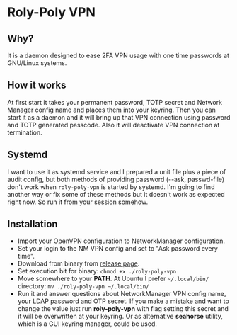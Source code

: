 # Roly-Poly VPN
## Why?
It is a daemon designed to ease 2FA VPN usage with one time passwords at GNU/Linux systems.

## How it works
At first start it takes your permanent password, TOTP secret and Network Manager config name and places them into your keyring.
Then you can start it as a daemon and it will bring up that VPN connection using password and TOTP generated passcode. Also it will deactivate VPN connection at termination.

## Systemd
I want to use it as systemd service and I prepared a unit file plus a piece of audit config, but both methods of providing password (--ask, passwd-file) don't work when `roly-poly-vpn` is started by systemd.
I'm going to find another way or fix some of these methods but it doesn't work as expected right now. So run it from your session somehow.

## Installation
- Import your OpenVPN configuration to NetworkManager configuration.
- Set your login to the NM VPN config and set to "Ask password every time".
- Download from binary from [release page](https://github.com/nixargh/roly-poly-vpn/releases).
- Set execution bit for binary: ```chmod +x ./roly-poly-vpn```
- Move somewhere to your **PATH**. At Ubuntu I prefer `~/.local/bin/` directory: ```mv ./roly-poly-vpn ~/.local/bin/```
- Run it and answer questions about NetworkManager VPN config name, your LDAP password and OTP secret.
If you make a mistake and want to change the value just run **roly-poly-vpn** with flag setting this secret and it will be overwritten at your keyring. Or as alternative **seahorse** utility, which is a GUI keyring manager, could be used.
